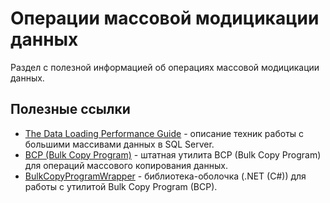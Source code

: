 # Операции массовой модицикации данных

Раздел с полезной информацией об операциях массовой модицикации данных.

## Полезные ссылки

* [The Data Loading Performance Guide](https://learn.microsoft.com/en-us/previous-versions/sql/sql-server-2008/dd425070(v=sql.100)) - описание техник работы с большими массивами данных в SQL Server.
* [BCP (Bulk Copy Program)](/SQL-Server-BCP/Readme.md) - штатная утилита BCP (Bulk Copy Program) для операций массового копирования данных.
* [BulkCopyProgramWrapper](https://github.com/YPermitin/YPermitin.DBTools/tree/master/Libs/YPermitin.DBTools.SQLServer.BulkCopyProgramWrapper) -  библиотека-оболочка (.NET (C#)) для работы с утилитой Bulk Copy Program (BCP).
